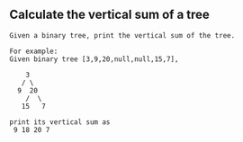 ## Calculate the vertical sum of a tree

```
Given a binary tree, print the vertical sum of the tree.

For example:
Given binary tree [3,9,20,null,null,15,7],

    3
   / \
  9  20
    /  \
   15   7

print its vertical sum as 
 9 18 20 7

```